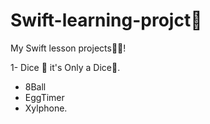 # Swift-learning-projct🤯
My Swift lesson projects👨‍💻!

1- Dice 🎲 it's Only a Dice🫠.
- 8Ball
- EggTimer
- Xylphone.
